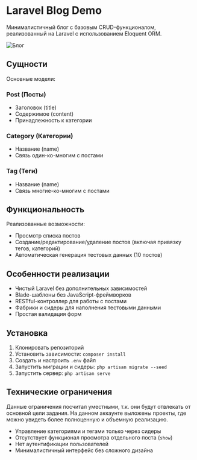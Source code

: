 # Laravel Blog Demo

Минималистичный блог с базовым CRUD-функционалом, реализованный на Laravel с использованием Eloquent ORM.

![Блог](https://i.ibb.co/PZx05FwY/2025-05-14-14-42-58.png)

## Сущности

Основные модели:

### Post (Посты)
- Заголовок (title)
- Содержимое (content)
- Принадлежность к категории

### Category (Категории)
- Название (name)
- Связь один-ко-многим с постами

### Tag (Теги)
- Название (name)
- Связь многие-ко-многим с постами

## Функциональность

Реализованные возможности:
- Просмотр списка постов
- Создание/редактирование/удаление постов (включая привязку тегов, категорий)
- Автоматическая генерация тестовых данных (10 постов)

## Особенности реализации
- Чистый Laravel без дополнительных зависимостей
- Blade-шаблоны без JavaScript-фреймворков
- RESTful-контроллер для работы с постами
- Фабрики и сидеры для наполнения тестовыми данными
- Простая валидация форм

## Установка

1. Клонировать репозиторий
2. Установить зависимости: `composer install`
3. Создать и настроить `.env` файл
4. Запустить миграции и сидеры: `php artisan migrate --seed`
5. Запустить сервер: `php artisan serve`

## Технические ограничения
Данные ограничения посчитал уместными, т.к. они будут отвлекать от основной цели задания.
На данном аккаунте выложены проекты, где можно увидеть более полноценную и объемную реализацию.
- Управление категориями и тегами только через сидеры
- Отсутствует функционал просмотра отдельного поста (`show`)
- Нет аутентификации пользователей
- Минималистичный интерфейс без сложного дизайна

